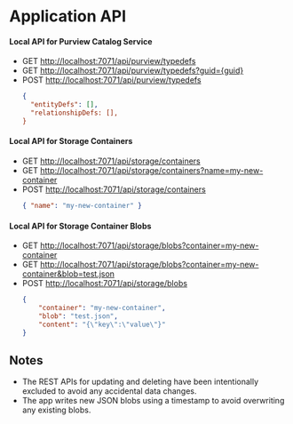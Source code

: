 # Application API

#### Local API for Purview Catalog Service
- GET [http://localhost:7071/api/purview/typedefs](http://localhost:7071/api/purview/typedefs)
- GET [http://localhost:7071/api/purview/typedefs?guid={guid}](http://localhost:7071/api/purview/typedefs?guid={guid})
- POST [http://localhost:7071/api/purview/typedefs](http://localhost:7071/api/purview/typedefs)
  ```json
  {
    "entityDefs": [],
    "relationshipDefs: [],
  }
  ```

#### Local API for Storage Containers
- GET [http://localhost:7071/api/storage/containers](http://localhost:7071/api/storage/containers)
- GET [http://localhost:7071/api/storage/containers?name=my-new-container](http://localhost:7071/api/storage/containers?name=my-new-container)
- POST [http://localhost:7071/api/storage/containers](http://localhost:7071/api/storage/containers)
  ```json
  { "name": "my-new-container" }
  ```

#### Local API for Storage Container Blobs
- GET [http://localhost:7071/api/storage/blobs?container=my-new-container](http://localhost:7071/api/storage/blobs?container=my-new-container)
- GET [http://localhost:7071/api/storage/blobs?container=my-new-container&blob=test.json](http://localhost:7071/api/storage/blobs?container=my-new-container&blob=test.json)
- POST [http://localhost:7071/api/storage/blobs](http://localhost:7071/api/storage/blobs)
  ```json
  {
      "container": "my-new-container",
      "blob": "test.json",
      "content": "{\"key\":\"value\"}"
  }
  ```

## Notes
- The REST APIs for updating and deleting have been intentionally excluded to avoid any accidental data changes.
- The app writes new JSON blobs using a timestamp to avoid overwriting any existing blobs.
